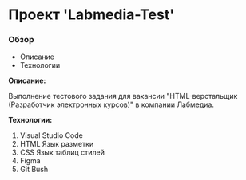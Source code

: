 # Проект 'Labmedia-Test'

### Обзор
* Описание
* Технологии

**Описание:**

Выполнение тестового задания для вакансии "HTML-верстальщик (Разработчик электронных курсов)" в компании Лабмедиа.

**Технологии:**
1. Visual Studio Code
2. HTML Язык разметки
3. CSS Язык таблиц стилей
4. Figma
5. Git Bush